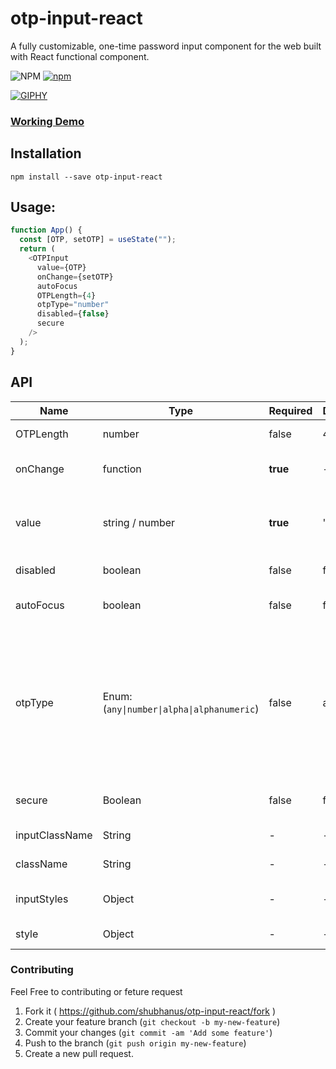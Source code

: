 # otp-input-react

A fully customizable, one-time password input component for the web built with React functional component.

![NPM](https://img.shields.io/npm/l/otp-input-react?style=flat-square)
[![npm](https://img.shields.io/npm/v/otp-input-react?style=flat-square)](https://badge.fury.io/js/otp-input-react)

[![GIPHY](https://media.giphy.com/media/kbbmyfMT282BIPe8Yq/giphy.gif)](https://shubhanus.github.io/otp-input-react/)

### [Working Demo](https://shubhanus.github.io/otp-input-react/)

## Installation

```
npm install --save otp-input-react
```

## Usage:

```javascript
function App() {
  const [OTP, setOTP] = useState("");
  return (
    <OTPInput
      value={OTP}
      onChange={setOTP}
      autoFocus
      OTPLength={4}
      otpType="number"
      disabled={false}
      secure
    />
  );
}
```

## API

| Name | Type | Required | Default | Description | Status |
| -- | -- | -- | -- | -- | -- |
| OTPLength | number | false | 4 | Number of input boxes. | Working |
| onChange | function | **true** | - | Returns OTP code typed in inputs. | Working |
| value | string / number | **true** | '' | The value of the otp passed into the component. | Working |
| disabled | boolean | false | false | Disables all the inputs. | Working |
| autoFocus | boolean | false | false | Auto focuses input on inital page load. | Working |
| otpType | Enum: (`any\|number\|alpha\|alphanumeric`)  | false | any | (`any`) - allows any value. (`number`) - allow only numbers. alpha - allows only (`a-zA-Z`). alphanumeric - allows (`0-9a-zA-z`) | Working |
| secure | Boolean | false | false | Change input type to password. | Working |
| inputClassName | String | - | - | Class for root element. | Working |
| className | String | - | - | Class for root element. | Working |
| inputStyles | Object | - | - | Styles for input element. | Working |
| style | Object | - | - | Styles for root element. | Working |

### Contributing

Feel Free to contributing or feture request

1. Fork it ( https://github.com/shubhanus/otp-input-react/fork )
2. Create your feature branch (`git checkout -b my-new-feature`)
3. Commit your changes (`git commit -am 'Add some feature'`)
4. Push to the branch (`git push origin my-new-feature`)
5. Create a new pull request.
